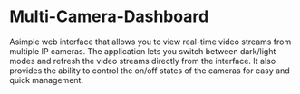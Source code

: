 # Multi-Camera-Dashboard
Asimple web interface that allows you to view real-time video streams from multiple IP cameras. The application lets you switch between dark/light modes and refresh the video streams directly from the interface. It also provides the ability to control the on/off states of the cameras for easy and quick management.
